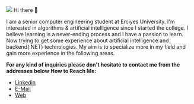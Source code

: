 <img src="https://media.giphy.com/media/geYwtodB9AiI0/giphy.gif?cid=790b7611lhb5uxn2vtq2u83tf14yi9zxtplsmw9xdhrro8pc&ep=v1_gifs_search&rid=giphy.gif&ct=g"/>
Hi there 👋

I am a senior computer engineering student at Erciyes University. I'm interested in algorithms & artificial intelligence since I started the college. I believe learning is a never-ending process and I have a passion to learn. Now trying to get some experience about artificial intelligence and backend(.NET) technologies. My aim is to specialize more in my field and gain more experience in the following areas.


**For any kind of inquiries please don't hesitate to contact me from the addresses below**
****How to Reach Me:****
- [Linkedin](https://www.linkedin.com/in/enesgunumdogdu/)
- [E-Mail](mailto:enesgunumdogdu0@gmail.com)
- [Web](https://www.enesgunumdogdu.com.tr)
